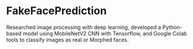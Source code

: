 # FakeFacePrediction
Researched image processing with deep learning, developed a Python-based model using MobileNetV2 CNN with
Tensorflow, and Google Colab tools to classify images as real or Morphed faces.
